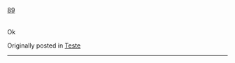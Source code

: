 [89](https://github.com/guilhermeprokisch/ideias/issues/89) 
###### 

Ok


Originally posted in [Teste](Teste)



-------------------------------------------------------------------------------

